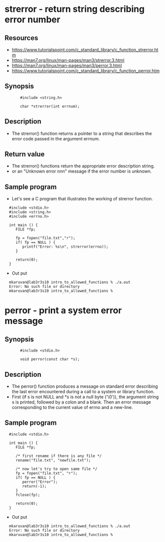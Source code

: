 # strerror - return string describing error number
## Resources
- https://www.tutorialspoint.com/c_standard_library/c_function_strerror.htm
- https://man7.org/linux/man-pages/man3/strerror.3.html
- https://man7.org/linux/man-pages/man3/perror.3.html
- https://www.tutorialspoint.com/c_standard_library/c_function_perror.htm
## Synopsis
```
       #include <string.h>

       char *strerror(int errnum);
```
## Description
- The strerror() function returns a pointer to a string that
describes the error code passed in the argument errnum.
## Return value
- The strerror() functions return the appropriate error description string.
- or an "Unknown error nnn" message if the error number is unknown.
## Sample program
- Let's see a C program that illustrates the working of strerror function.
``` 
  #include <stdio.h>
  #include <string.h>
  #include <errno.h>

  int main () {
     FILE *fp;

     fp = fopen("file.txt","r");
     if( fp == NULL ) {
        printf("Error: %s\n", strerror(errno));
     }

     return(0);
  }
```
- Out put
```
  mkaruvan@lab3r3s10 intro_to_allowed_functions % ./a.out
  Error: No such file or directory
  mkaruvan@lab3r3s10 intro_to_allowed_functions % 
```
# perror - print a system error message
## Synopsis
```
       #include <stdio.h>

       void perror(const char *s);
```
## Description
- The perror() function produces a message on standard error
describing the last error encountered during a call to a system
or library function.
- First (if s is not NULL and *s is not a null byte ('\0')), the
argument string s is printed, followed by a colon and a blank.
Then an error message corresponding to the current value of errno
and a new-line.
## Sample program
```
  #include <stdio.h>

  int main () {
     FILE *fp;

     /* first rename if there is any file */
     rename("file.txt", "newfile.txt");

     /* now let's try to open same file */
     fp = fopen("file.txt", "r");
     if( fp == NULL ) {
        perror("Error");
        return(-1);
     }
     fclose(fp);

     return(0);
  }
```
- Out put
```
  mkaruvan@lab3r3s10 intro_to_allowed_functions % ./a.out     
  Error: No such file or directory
  mkaruvan@lab3r3s10 intro_to_allowed_functions % 
```
